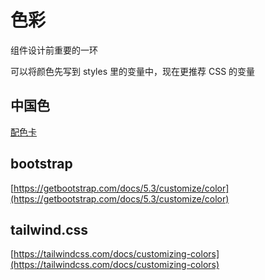 # 色彩

组件设计前重要的一环

可以将颜色先写到 styles 里的变量中，现在更推荐 CSS 的变量

## 中国色

[配色卡](https://peiseka.com/zhongguochuantongse.html)

## bootstrap

[https://getbootstrap.com/docs/5.3/customize/color](https://getbootstrap.com/docs/5.3/customize/color)

## tailwind.css

[https://tailwindcss.com/docs/customizing-colors](https://tailwindcss.com/docs/customizing-colors)
